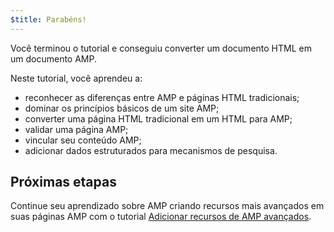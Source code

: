 ```yaml
---
$title: Parabéns!
---
```


Você terminou o tutorial e conseguiu converter um documento HTML em um documento AMP.

Neste tutorial, você aprendeu a:

- reconhecer as diferenças entre AMP e páginas HTML tradicionais;
- dominar os princípios básicos de um site AMP;
- converter uma página HTML tradicional em um HTML para AMP;
- validar uma página AMP;
- vincular seu conteúdo AMP;
- adicionar dados estruturados para mecanismos de pesquisa.


## Próximas etapas

Continue seu aprendizado sobre AMP criando recursos mais avançados em suas páginas AMP com o tutorial [Adicionar recursos de AMP avançados](/pt_br/docs/fundamentals/add_advanced.html).

